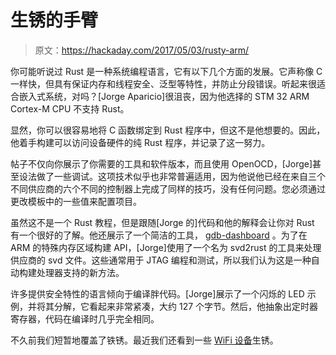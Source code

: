 # 生锈的手臂

> 原文：<https://hackaday.com/2017/05/03/rusty-arm/>

你可能听说过 Rust 是一种系统编程语言，它有以下几个方面的发展。它声称像 C 一样快，但具有保证内存和线程安全、泛型等特性，并防止分段错误。听起来很适合嵌入式系统，对吗？[Jorge Aparicio]很沮丧，因为他选择的 STM 32 ARM Cortex-M CPU 不支持 Rust。

显然，你可以很容易地将 C 函数绑定到 Rust 程序中，但这不是他想要的。因此，他着手构建可以访问设备硬件的纯 Rust 程序，并记录了这一努力。

帖子不仅向你展示了你需要的工具和软件版本，而且使用 OpenOCD，[Jorge]甚至设法做了一些调试。这项技术似乎也非常普遍适用，因为他说他已经在来自三个不同供应商的六个不同的控制器上完成了同样的技巧，没有任何问题。您必须通过更改模板中的一些值来配置项目。

虽然这不是一个 Rust 教程，但是跟随[Jorge 的]代码和他的解释会让你对 Rust 有一个很好的了解。他还展示了一个简洁的工具， [gdb-dashboard](https://github.com/cyrus-and/gdb-dashboard) 。为了在 ARM 的特殊内存区域构建 API，[Jorge]使用了一个名为 svd2rust 的工具来处理供应商的 svd 文件。这些通常用于 JTAG 编程和测试，所以我们认为这是一种自动构建处理器支持的新方法。

许多提供安全特性的语言倾向于编译胖代码。[Jorge]展示了一个闪烁的 LED 示例，并将其分解，它看起来非常紧凑，大约 127 个字节。然后，他抽象出定时器寄存器，代码在编译时几乎完全相同。

不久前我们短暂地覆盖了铁锈。最近我们还看到一些 [WiFi 设备](https://hackaday.com/2017/01/04/rust-running-on-the-realtek-rtl8710-esp8266-alternative/)生锈。